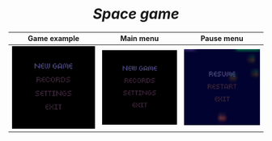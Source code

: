 <div align='center'>
  
# ***Space game***
  
</div>

| Game example                                      | Main menu                                           | Pause menu                                      |
|---------------------------------------------------| --------------------------------------------------- | ----------------------------------------------- |
| ![example](space_game/assets/samples/sample2.gif) | ![mainmunu](space_game/assets/samples/mainmenu.png) | ![pausemunu](space_game/assets/samples/pausemenu.png) |
